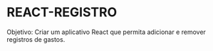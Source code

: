 # REACT-REGISTRO
Objetivo: Criar um aplicativo React que permita adicionar e remover registros de gastos.
